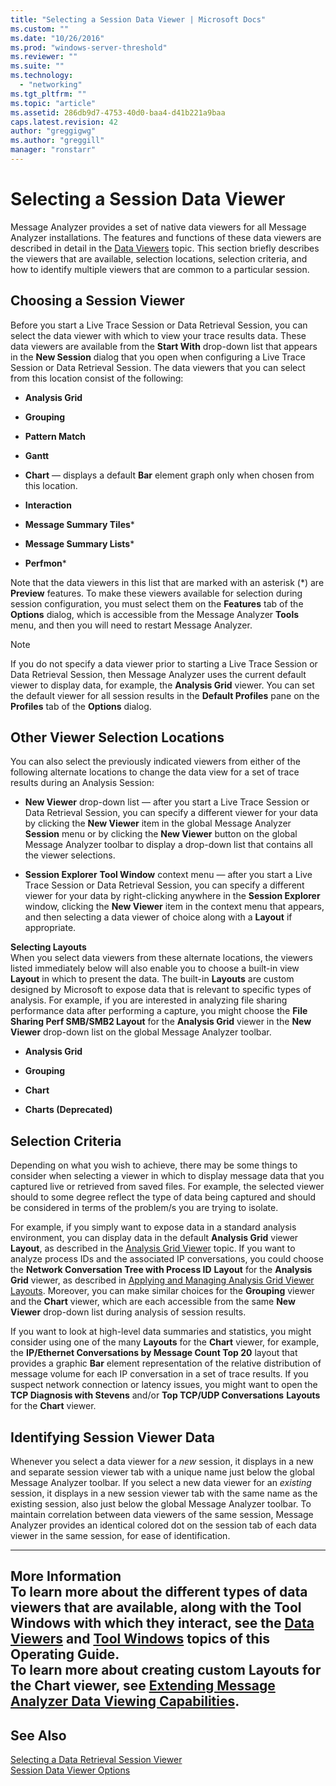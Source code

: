 ```yaml
---
title: "Selecting a Session Data Viewer | Microsoft Docs"
ms.custom: ""
ms.date: "10/26/2016"
ms.prod: "windows-server-threshold"
ms.reviewer: ""
ms.suite: ""
ms.technology: 
  - "networking"
ms.tgt_pltfrm: ""
ms.topic: "article"
ms.assetid: 286db9d7-4753-40d0-baa4-d41b221a9baa
caps.latest.revision: 42
author: "greggigwg"
ms.author: "greggill"
manager: "ronstarr"
---
```

# Selecting a Session Data Viewer
Message Analyzer provides a set of native data viewers for all Message Analyzer installations. The features and functions of these data viewers are described in detail in the [Data Viewers](data-viewers.md) topic. This section  briefly describes the viewers that are available, selection locations, selection criteria, and how to identify multiple viewers that are common to a particular session.  
  
## Choosing a Session Viewer  
 Before you start a Live Trace Session or Data Retrieval Session, you can select the data viewer with which to view your trace results data. These data viewers are available from the **Start With** drop-down list that appears in the **New Session** dialog that you open when configuring a Live Trace Session or Data Retrieval Session. The data viewers that you can select from this location consist of the following:  
  
-   **Analysis Grid**  
  
-   **Grouping**  
  
-   **Pattern Match**  
  
-   **Gantt**  
  
-   **Chart** — displays a default **Bar** element graph only when chosen from this location.  
  
-   **Interaction**  
  
-   **Message Summary Tiles***  
  
-   **Message Summary Lists***  
  
-   **Perfmon***  
  
 Note that the data viewers in this list that are marked with an asterisk (\*) are **Preview** features. To make these viewers available for selection during session configuration, you must select them on the **Features** tab of the **Options** dialog, which is accessible from the Message Analyzer **Tools** menu, and then you will need to restart Message Analyzer.  
  
> [!NOTE]
>  If you do not specify a data viewer prior to starting a Live Trace Session or Data Retrieval Session, then Message Analyzer uses the current default viewer to display data, for example, the **Analysis Grid** viewer. You can set the default viewer for all session results in the **Default Profiles** pane on the **Profiles** tab of the **Options** dialog.  
  
## Other Viewer Selection Locations  
 You can also select the previously indicated viewers from either of the following alternate locations to change the data view for a set of trace results during an Analysis Session:  
  
-   **New Viewer** drop-down list — after you start a Live Trace Session or Data Retrieval Session, you can specify a different viewer for your data by clicking the **New Viewer** item in the global Message Analyzer **Session** menu or by clicking the **New Viewer** button on the global Message Analyzer toolbar to display a drop-down list that contains all the viewer selections.  
  
-   **Session Explorer** **Tool Window** context menu — after you start a Live Trace Session or Data Retrieval Session, you can specify a different viewer for your data by right-clicking anywhere in the **Session Explorer** window, clicking the **New Viewer** item in the context menu that appears, and then selecting a data viewer of choice along with a **Layout** if appropriate.  
  
 **Selecting Layouts**   
When you select data viewers from these alternate locations, the viewers listed immediately below will also enable you to choose a built-in view **Layout** in which to present the data. The built-in **Layouts** are custom designed by Microsoft to expose data that is relevant to specific types of analysis. For example, if you are interested in analyzing file sharing performance data after performing a capture, you might choose the **File Sharing Perf SMB/SMB2 Layout** for the **Analysis Grid** viewer in the **New Viewer** drop-down list on the global Message Analyzer toolbar.  
  
-   **Analysis Grid**  
  
-   **Grouping**  
  
-   **Chart**  
  
-   **Charts (Deprecated)**  
  
## Selection Criteria  
 Depending on what you wish to achieve, there may be some things to consider when selecting a viewer in which to display message data that you captured live or retrieved from saved files. For example, the selected viewer should to some degree reflect the type of data being captured and should be considered in terms of the problem/s you are trying to isolate.  
  
 For example, if you simply want to expose data in a standard analysis environment, you can display data in the default **Analysis Grid** viewer **Layout**, as described in the [Analysis Grid Viewer](analysis-grid-viewer.md) topic. If you want to analyze process IDs and the associated IP conversations, you could choose the **Network Conversation Tree with Process ID** **Layout** for the **Analysis Grid** viewer, as described in [Applying and Managing Analysis Grid Viewer Layouts](applying-and-managing-analysis-grid-viewer-layouts.md). Moreover, you can make similar choices for the **Grouping** viewer and the **Chart** viewer, which are each accessible from the same **New Viewer** drop-down list during analysis of session results.  
  
 If you want to look at high-level data summaries and statistics, you might consider using one of the many **Layouts** for the **Chart** viewer, for example, the **IP/Ethernet Conversations by Message Count Top 20** layout that provides a graphic **Bar** element representation of the relative distribution of message volume for each IP conversation in  a set of trace results. If you suspect network connection or latency issues, you might want to open the **TCP Diagnosis with Stevens** and/or **Top TCP/UDP Conversations** **Layouts** for the **Chart** viewer.  
  
## Identifying Session Viewer Data  
 Whenever you select a data viewer for a *new* session, it displays in a new and separate session viewer tab with a unique name just below the global Message Analyzer toolbar. If you select a new data viewer for an *existing* session, it displays in a new session viewer tab with the same name as the existing session, also just below the global Message Analyzer toolbar. To maintain correlation between data viewers of the same session, Message Analyzer provides an identical colored dot on the session tab of each data viewer in the same session, for ease of identification.  
  
---  
  
 **More Information**   
 **To learn more** about the different types of data viewers that are available, along with the **Tool Windows** with which they interact, see the [Data Viewers](data-viewers.md) and [Tool Windows](tool-windows.md) topics of this Operating Guide.  
**To learn more** about creating custom **Layouts** for the **Chart** viewer, see [Extending Message Analyzer Data Viewing Capabilities](extending-message-analyzer-data-viewing-capabilities.md).  
---  
  
## See Also  
 [Selecting a Data Retrieval Session Viewer](selecting-a-data-retrieval-session-viewer.md)   
 [Session Data Viewer Options](session-data-viewer-options.md)